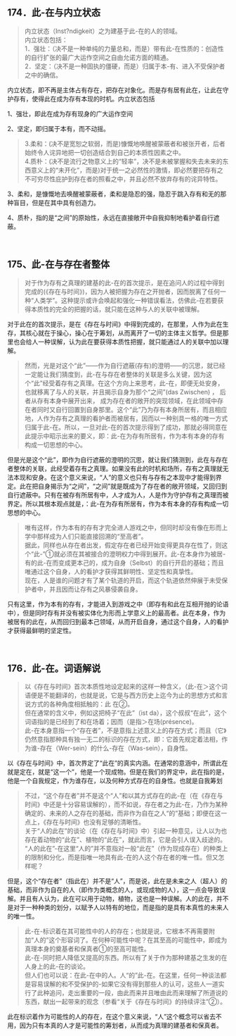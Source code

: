<h2>174．此-在与内立状态</h2><blockquote data-pid="4yO6VgFt">内立状态（Inst?ndigkeit）之为建基于此-在的人的领域。<br>内立状态包括：<br>1．强壮：（决不是一种单纯的力量总和，而是）带有此-在性质的：创造性的自行扩张的最广大运作空间之自由允诺方面的精通。<br>2．坚定：（决不是一种固执的僵硬，而是）归属于本-有、进入不受保护者之中的确信。</blockquote><p data-pid="nxM-Ru-B">内立状态，即不再是主体占有存在，把存在对象化。而是存有居有此在，让此在守护存有，使得此在成为存有本现的时机。内立状态包括</p><p data-pid="EUE0BPfR">1、强壮，即此在成为存有现身的广大运作空间</p><p data-pid="HZb_iHRa">2、坚定，即归属于本有，而不动摇。</p><blockquote data-pid="r2yWRd0-">3.柔和：(决不是宽恕之软弱，而是)慷慨地唤醒被蒙蔽者和被张开者，后者始终令人诧异地把一切创造结合到自己的本质性因素之中。<br>4.质朴：(决不是流行之物意义上的“轻率”，决不是未被掌握和失去未来的东西意义上的“未开化”，而是)对于统一之必然性的激情，即必然要把存有之不可穷尽性庇护到存在者的照看之中，并且必然不放弃存有的诧异特性。</blockquote><p data-pid="1CiiFGg9">3、柔和，是慷慨地去唤醒被蒙蔽者，柔和是隐忍的强，隐忍于跳入存有和无的那种盲目，但是在其中具有创造力。</p><p data-pid="V-Hd-Vp_">4、质朴，指的是“之间”的原始性，永远在直接敞开中自我抑制地看护着自行遮蔽。</p><p><br></p><h2>175、此-在与存在者整体</h2><blockquote data-pid="6M9qhE9q">对于作为存有之真理的建基的此-在的首次提示，是在追问人的过程中得到完成的(《存在与时间》)，因为人被把握为存在之开抛者，因而脱离了任何一种“人类学”。这种提示或许会唤起和强化一种错误看法，仿佛此-在若要获得本质性的完全的把握的话，就只能在这种与人的关联中被理解。</blockquote><p data-pid="RRfbRYyd">对于此在的首次提示，是在《存在与时间》中得到完成的，在那里，人作为此在生存，其核心就在于操心，操心在于筹划，从而离开了一切的主体主义哲学。但是那里也会给人一种误解，认为此在要获得本质性把握，就只能通过人的关联中加以理解。</p><blockquote data-pid="azAEDs9M">然而，光是对这个“此”——作为自行遮蔽(存有)的澄明——的沉思，就已经一定能让我们猜度到，此-在与存在者整体的关联是多么关键，因为这个“此”经受着存有之真理。在这个方向上来思考，此-在，即便无处安身，也就移离了与人的关联，并且揭示自身为那个“之间”(das Zwischen) ， 后者从存有本身中展开出来， 成为存在者的敞开的突现领域，在此领域中存在者同时又自行回置到自身那里。这个“此”乃为存有本身所居有，而且相应地，人作为存有之真理的看护者而被居有，因而以一种别具一格的唯一方式归属于此-在。所以，一旦对此-在的首次提示得到了成功，那就必得同意在此提示中昭示出来的要义，即：此-在为存有所居有，作为本有本身的存有构成一切思想的中心。</blockquote><p data-pid="Ai-T_vbD">但是光是这个“此”，即作为自行遮蔽的澄明的沉思，就让我们猜测到，此在与存在者整体的关联，此经受着存有之真理。如果没有此的时机和场所，存有之真理就无法本现和安身。在这个意义来说，“人”的意义也只有与存有之本现中才能得到界定。此在把自身揭示为“之间”，“之间”就是既成为了存在者的敞开领域，又回归到自行遮蔽中。只有在被存有所居有中，人才成为人，人是作为守护存有之真理而被界定。所以其根本观点就是，：此-在为存有所居有，作为本有本身的存有构成一切思想的中心。</p><blockquote data-pid="-_tHB_a0">唯有这样，作为本有的存有才完全进人游戏之中，但同时却没有像在形而上学中那样成为人们只能直接回溯的“至高者”。<br>据此，同样也从存在者出发，假定存在者已经开始变得更具存在性了，则这个“此-”①就必须在其被接合的澄明权力中得到展开。此-在本身作为被居-有的此-在而变成更本己的，成为自身（Selbst）的自行开启的基础；而且唯通过这个自身，人的看护才获得其鲜明性、坚定性和真挚性。<br>现在，人是谁的问题才有了某个轨道的开启，而这个轨道依然伸展于未受保护者中，并且因而让存有之风暴侵袭自身。</blockquote><p data-pid="SX05-hOV">只有这里，作为本有的存有，才能进入到游戏之中（即存有和此在互相开抛的论语中），但是同时存有并没有被实体化为形而上学意义上的最高者。此在本身，作为被居有的此在，从而回归到最本己领域，从而开启自身，通过这个自身，人的看护才获得最鲜明的坚定性。</p><p><br></p><h2>176．此-在。词语解说</h2><blockquote data-pid="a2-cWGz_">以《存在与时间》首次本质性地设定起来的这样一种含义，（此-在＞这个词语便是不能翻译的，也就是说，它是与西方历史上迄今为止的思想方式和言说方式的各种角度相抵触的：此 在②。<br>但在通常的含义中，例如这把椅子“在此”（ist da），这个叔叔“在此”，这个词语指的是已经到了和在场着；因而（是指＞在场(présence)。<br>此-在本身意指一个“存在者”，不是意指上述意义上的存在方式；而且（它》仍然意指那种具有独一无二的标识的存在方式，即：它首先规定着法相，作为谁-存在（Wer-sein）的什么-存在（Was-sein），自身性。</blockquote><p data-pid="EW7fMEnS">以《存在与时间》中，首次界定了“此在”的真实内涵。在通常的意涵中，所谓此在就是定在，就是“这一个”，他是一个现成物。但是在我们的界定中，此在指的是，他是一个自我规定，作为谁存在，以及何种方式存在的自身性。也就是自我筹划</p><blockquote data-pid="hmbhub93">不过，“这个存在者”并不是这个“人”和以其方式存在的此-在（在《存在与时间》中还是十分容易误解的），而不如说，存在者之为此-在，乃作为某种确定的、未来的人之存在的基础，而非作为自在之人“的”基础；即便在这一点上，《存在与时间》也没有足够的清晰性。<br>关于“人的此在”的谈论（在《存在与时间》中）引起一种意见，让人以为也存在着动物的“此在”、植物的“此在”，就此而言，它是会引人误入歧途的。<br>“人的此在”-在这里“人的”并不意指对一般“此在”（作为现成存在）的种类上的限制和分化，而是指唯一地具有此-在的人这个存在者的唯一性。但又怎样呢？</blockquote><p data-pid="c5INqPdH">但是，这个“存在者”（指此在）并不是“人”，而是说，此在是未来之人（超人）的基础，而非作为自在的人（即作为类概念的人，或现成物的人），这一点会导致误解。并且有人认为，此在可以用于动物，植物，这也是一种误解。人的此在，并不是对于一种种类的划分，以赋予人以特有的地位，而是指的是具有本真性的未来人的唯一性。</p><blockquote data-pid="zX2wNF9W">此-在-标识着在其可能性中的人的存在；也就是说，它根本不再需要附加“人的”这个形容词了。在何种可能性中呢？在其至高的可能性中，即成为真理本身的奠基者和保真者①的至高可能性。<br>此-在-同时把人降低又提高的东西。所以有了关于作为那种建基之生发的在人身上的此-在的谈论。<br>但人们也可以说：在此-在中的人。人“的”此-在。在这里，任何一种谈法都是容易误解的和不受保护的-如果它没有得到那些人的认可，这些人一道实行了此种追问，走出重要的一段，由此而来并且唯由此而来理解了所道说的东西，献出一起带来的观念（参看“关于《存在与时间》的持续评注”②）。</blockquote><p data-pid="GfHuwyEC">此在标识着作为可能性的人的存在，在这个意义来说，“人”这个概念可以省去不用，因为只有本真的人才是可能性的筹划者，从而成为真理的建基者和保真者。</p><p></p>
